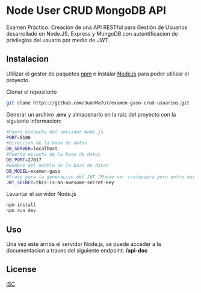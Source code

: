 # Node User CRUD MongoDB API

Examen Práctico: Creación de una API RESTful para Gestión de Usuarios desarrollado en Node.JS, Express y MongoDB con autentificacion de privilegios del usuario por medio de JWT.

## Instalacion

Utilizar el gestor de paquetes [npm](https://docs.npmjs.com/downloading-and-installing-node-js-and-npm) e instalar [Node.js](https://nodejs.org/en) para poder utilizar el proyecto.

Clonar el repositorio
```bash
git clone https://github.com/JuanMa7u7/examen-gaso-crud-usuarios.git
```

Generar un archivo **.env** y almacenarlo en la raiz del proyecto con la siguiente informacion:
```bash
#Puero eschucha del servidor Node.js
PORT=5100
#Direccion de la base de datos
DB_SERVER=localhost
#Puerto escucha de la base de datos
DB_PORT=27017
#Nombre del modelo de la base de datos 
DB_MODEL=examen-gaso
#Frase para la generacion del JWT (Puede ser cualquiera pero entre mas extensa mejor)
JWT_SECRET=this-is-an-awesome-secret-key
```
Levantar el servidor Node.js

```bash
npm install
npm run dev
```

## Uso

Una vez este arriba el servidor Node.js, se puede acceder a la documentacion a traves del siguiente endpoint: **/api-doc**

## License

[ISC](https://opensource.org/license/isc-license-txt)